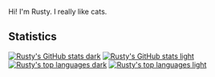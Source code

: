 <!---
RustyBust/RustyBust is a ✨ special ✨ repository because its `README.md` (this file) appears on your GitHub profile.
You can click the Preview link to take a look at your changes.
--->
Hi! I'm Rusty. I really like cats.

## Statistics

<!--
![Rusty's GitHub stats](https://github-readme-stats.vercel.app/api?username=rustykitty&show_icons=true&count_private=true) 
-->
[![Rusty's GitHub stats dark](https://github-readme-stats.vercel.app/api?username=rustykitty&show_icons=true&count_private=true&theme=dark#gh-dark-mode-only)](https://github.com/anuraghazra/github-readme-stats#gh-dark-mode-only)
[![Rusty's GitHub stats light](https://github-readme-stats.vercel.app/api?username=rustykitty&show_icons=true&count_private=true&theme=default#gh-light-mode-only)](https://github.com/anuraghazra/github-readme-stats#gh-light-mode-only)
<br>
[![Rusty's top languages dark](https://github-readme-stats.vercel.app/api/top-langs/?username=rustykitty&count_private=true&size_weight=0.5&count_weight=0.5&theme=dark#gh-dark-mode-only)](https://github.com/anuraghazra/github-readme-stats#gh-dark-mode-only)
[![Rusty's top languages light](https://github-readme-stats.vercel.app/api/top-langs/?username=rustykitty&count_private=true&size_weight=0.5&count_weight=0.5&theme=light#gh-light-mode-only)](https://github.com/anuraghazra/github-readme-stats#gh-light-mode-only)
